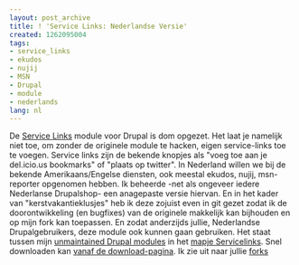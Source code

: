 ```yaml
---
layout: post_archive
title: ! 'Service Links: Nederlandse Versie'
created: 1262095004
tags:
- service_links
- ekudos
- nujij
- MSN
- Drupal
- module
- nederlands
lang: nl
---
```

De [Service Links](http://drupal.org/project/service_links) module voor Drupal is dom opgezet. Het laat je namelijk niet toe, om zonder de originele module te hacken, eigen service-links toe te voegen. Service links zijn de bekende knopjes als "voeg toe aan je del.icio.us bookmarks" of "plaats op twitter". In Nederland willen we bij de bekende Amerikaans/Engelse diensten, ook meestal ekudos, nujij, msn-reporter opgenomen hebben. Ik beheerde -net als ongeveer iedere Nederlanse Drupalshop- een anagepaste versie hiervan. En in het kader van "kerstvakantieklusjes" heb ik deze zojuist even in git gezet zodat ik de doorontwikkeling (en bugfixes) van de originele makkelijk kan bijhouden en op mijn fork kan toepassen. En zodat anderzijds jullie, Nederlandse Drupalgebruikers, deze module ook kunnen gaan gebruiken. Het staat tussen mijn [unmaintained Drupal modules](http://github.com/berkes/Unmaintained-Drupal-modules/) in het [mapje Servicelinks](http://github.com/berkes/Unmaintained-Drupal-modules/tree/master/service_links/). Snel downloaden kan [vanaf de download-pagina](http://github.com/berkes/Unmaintained-Drupal-modules/downloads). Ik zie uit naar jullie [forks](http://help.github.com/forking/) 
